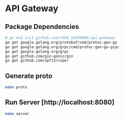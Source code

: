 # API Gateway

## Package Dependencies

```sh
# go mod init github.com/YOUR_USERNAME/api-gateway
go get google.golang.org/protobuf/cmd/protoc-gen-go
go get google.golang.org/grpc/cmd/protoc-gen-go-grpc
go get google.golang.org/grpc
go get github.com/gin-gonic/gin
go get github.com/spf13/viper
```

## Generate proto

```sh
make proto
```

## Run Server [http://localhost:8080]

```sh
make server
```
